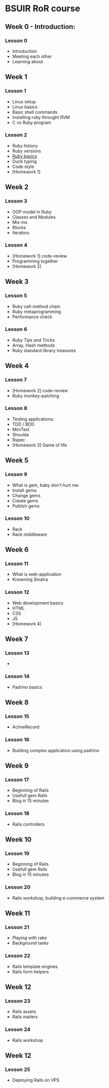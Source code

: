 BSUIR RoR course
=============

Week 0 - Introduction:
-------------

### Lesson 0

* Introduction
* Meeting each other
* Learning about 


Week 1 
-------------


### Lesson 1

* Linux setup
* Linux basics
* Basic shell commands
* Installing ruby throught RVM
* C vs Ruby program

### Lesson 2

* Ruby history
* Ruby versions
* [Ruby basics](http://www.itp-redial.com/class/weekly-notes/week4-notes/ruby-101)
* Duck typing
* Code style
* [Homework 1]

Week 2 
-------------

### Lesson 3

* OOP model in Ruby
* Classes and Modules
* Mix-ins
* Blocks
* Iterators


### Lesson 4

* [Homework 1] code-review
* Programming together
* [Homework 2]


Week 3
-------------

### Lesson 5


* Ruby call-method chain
* Ruby metaprogramming
* Performance check

### Lesson 6

* Ruby Tips and Tricks
* Array, Hash methods
* Ruby standard library treasures

Week 4
-------------

### Lesson 7

* [Homework 2] code-review
* Ruby monkey-patching

### Lesson 8

* Testing applications: 
* TDD / BDD
* MiniTest
* Shoulda
* Rspec
* [Homework 3] Game of life

Week 5
-------------

### Lesson 9

* What is gem, baby don't hurt me.
* Install gems
* Change gems
* Create gems
* Publish gems

### Lesson 10

* Rack
* Rack middleware

Week 6
-------------

### Lesson 11

* What is web-application
* Knowning Sinatra


### Lesson 12

* Web development basics
* HTML
* CSS
* JS
* [Homework 4]

Week 7
-------------

### Lesson 13

* 


### Lesson 14


* Padrino basics


Week 8
-------------

### Lesson 15

* ActiveRecord



### Lesson 16

* Building complex application using padrino

Week 9
-------------

### Lesson 17

* Beginning of Rails
* Usefull gem Rails
* Blog in 15 minutes

### Lesson 18

* Rails controllers


Week 10
-------------

### Lesson 19

* Beginning of Rails
* Usefull gem Rails
* Blog in 15 minutes


### Lesson 20

* Rails workshop, building e-commerce system


Week 11
-------------

### Lesson 21

* Playing with rake
* Background tasks

### Lesson 22

* Rails template engines
* Rails form helpers


Week 12
-------------

### Lesson 23

* Rails assets
* Rails mailers

### Lesson 24

* Rails workshop

Week 12
-------------

### Lesson 25

* Deploying Rails on VPS


